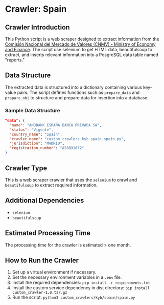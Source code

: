 # Crawler: Spain

## Crawler Introduction
This Python script is a web scraper designed to extract information from the [Comisión Nacional del Mercado de Valores (CNMV) - Ministry of Economy and Finance](https://sede.registradores.org/site/invitado/mercantil/busqueda). The script use selenium to get HTML data, beautifulsoup to extract, and inserts relevant information into a PosgreSQL data table named "reports."

## Data Structure
The extracted data is structured into a dictionary containing various key-value pairs. The script defines functions such as `prepare_data` and `prapare_obj` to structure and prepare data for insertion into a database.

### Sample Data Structure
```json
"data": {
  "name": "ANDBANK ESPAÑA BANCA PRIVADA SA",
  "status": "Vigente",
  "country_name": "Spain",
  "crawler_name": "custom_crawlers.kyb.spain.spain.py",
  "jurisdiction": "MADRID",
  "registration_number": "A58891672"
}
```

## Crawler Type
This is a web scraper crawler that uses the `selenium` to crawl and `beautifulsoup` to extract required information.

## Additional Dependencies
- `selenium`
- `beautifulsoup`

## Estimated Processing Time
The processing time for the crawler is estimated > one month.

## How to Run the Crawler
1. Set up a virtual environment if necessary.
2. Set the necessary environment variables in a `.env` file.
3. Install the required dependencies: `pip install -r requirements.txt`
4. Install the custom service dependency in dist directory: `pip install custom_crawler-1.0.tar.gz` 
5. Run the script: `python3 custom_crawlers/kyb/spain/spain.py`